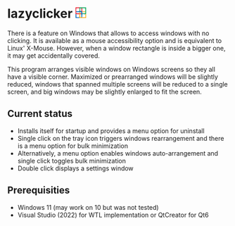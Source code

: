 # lazyclicker <img src="mainicon.png" width=24>
There is a feature on Windows that allows to access windows with 
no clicking. It is available as a mouse accessibility option and 
is equivalent to Linux' X-Mouse. However, when a window rectangle 
is inside a bigger one, it may get accidentally covered.

This program arranges visible windows on Windows screens so they 
all have a visible corner. Maximized or prearranged windows will 
be slightly reduced, windows that spanned multiple screens will be 
reduced to a single screen, and big windows may be slightly 
enlarged to fit the screen.
## Current status
- Installs itself for startup and provides a menu option for 
uninstall
- Single click on the tray icon triggers windows rearrangement and
there is a menu option for bulk minimization
- Alternatively, a menu option enables windows auto-arrangement
and single click toggles bulk minimization
- Double click displays a settings window
## Prerequisities
- Windows 11 (may work on 10 but was not tested)
- Visual Studio (2022) for WTL implementation or QtCreator for Qt6

